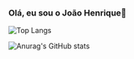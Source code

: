 ### Olá, eu sou o João Henrique👋

  <img src="https://github-readme-stats.vercel.app/api/top-langs/?username=HenriqueArgolo&layout=compact" alt="Top Langs" />         

![Anurag's GitHub stats](https://github-readme-stats.vercel.app/api?username=anuraghazra&show_icons=true&theme=dracula)
